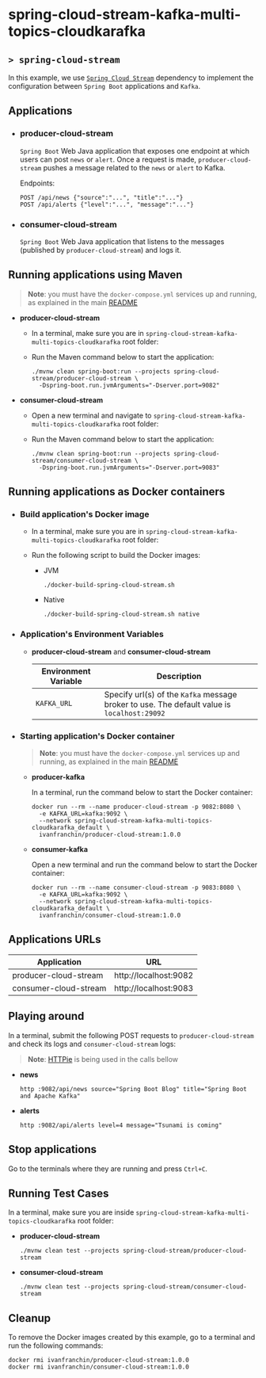 # spring-cloud-stream-kafka-multi-topics-cloudkarafka
## `> spring-cloud-stream`

In this example, we use [`Spring Cloud Stream`](https://spring.io/projects/spring-cloud-stream) dependency to implement the configuration between `Spring Boot` applications and `Kafka`.

## Applications

- ### producer-cloud-stream

  `Spring Boot` Web Java application that exposes one endpoint at which users can post `news` or `alert`. Once a request is made, `producer-cloud-stream` pushes a message related to the `news` or `alert` to Kafka.

  Endpoints:
  ```
  POST /api/news {"source":"...", "title":"..."}
  POST /api/alerts {"level":"...", "message":"..."}
  ```

- ### consumer-cloud-stream

  `Spring Boot` Web Java application that listens to the messages (published by `producer-cloud-stream`) and logs it.

## Running applications using Maven

> **Note**: you must have the `docker-compose.yml` services up and running, as explained in the main [README](https://github.com/ivangfr/spring-cloud-stream-kafka-multi-topics-cloudkarafka#start-environment)  

- **producer-cloud-stream**

  - In a terminal, make sure you are in `spring-cloud-stream-kafka-multi-topics-cloudkarafka` root folder:
  
  - Run the Maven command below to start the application:
    ```
    ./mvnw clean spring-boot:run --projects spring-cloud-stream/producer-cloud-stream \
      -Dspring-boot.run.jvmArguments="-Dserver.port=9082"
    ```

- **consumer-cloud-stream**

  - Open a new terminal and navigate to `spring-cloud-stream-kafka-multi-topics-cloudkarafka` root folder:
  
  - Run the Maven command below to start the application:
    ```
    ./mvnw clean spring-boot:run --projects spring-cloud-stream/consumer-cloud-stream \
      -Dspring-boot.run.jvmArguments="-Dserver.port=9083"
    ```

## Running applications as Docker containers

- ### Build application's Docker image

  - In a terminal, make sure you are in `spring-cloud-stream-kafka-multi-topics-cloudkarafka` root folder:

  - Run the following script to build the Docker images:
    - JVM
      ```
      ./docker-build-spring-cloud-stream.sh
      ```
    - Native
      ```
      ./docker-build-spring-cloud-stream.sh native
      ```

- ### Application's Environment Variables

  - **producer-cloud-stream** and **consumer-cloud-stream**

    | Environment Variable     | Description                                                                                  |
    |--------------------------|----------------------------------------------------------------------------------------------|
    | `KAFKA_URL`              | Specify url(s) of the `Kafka` message broker to use. The default value is `localhost:29092`  |

- ### Starting application's Docker container

  > **Note**: you must have the `docker-compose.yml` services up and running, as explained in the main [README](https://github.com/ivangfr/spring-cloud-stream-kafka-multi-topics-cloudkarafka#start-environment)

  - **producer-kafka**

    In a terminal, run the command below to start the Docker container:
    ```
    docker run --rm --name producer-cloud-stream -p 9082:8080 \
      -e KAFKA_URL=kafka:9092 \
      --network spring-cloud-stream-kafka-multi-topics-cloudkarafka_default \
      ivanfranchin/producer-cloud-stream:1.0.0
    ```

  - **consumer-kafka**

    Open a new terminal and run the command below to start the Docker container:
    ```
    docker run --rm --name consumer-cloud-stream -p 9083:8080 \
      -e KAFKA_URL=kafka:9092 \
      --network spring-cloud-stream-kafka-multi-topics-cloudkarafka_default \
      ivanfranchin/consumer-cloud-stream:1.0.0
    ```

## Applications URLs

| Application           | URL                   |
|-----------------------|-----------------------|
| producer-cloud-stream | http://localhost:9082 |
| consumer-cloud-stream | http://localhost:9083 |

## Playing around

In a terminal, submit the following POST requests to `producer-cloud-stream` and check its logs and `consumer-cloud-stream` logs:

> **Note**: [HTTPie](https://httpie.org/) is being used in the calls bellow

- **news**
  ```
  http :9082/api/news source="Spring Boot Blog" title="Spring Boot and Apache Kafka"
  ```
  
- **alerts**
  ```
  http :9082/api/alerts level=4 message="Tsunami is coming"
  ```

## Stop applications

Go to the terminals where they are running and press `Ctrl+C`.

## Running Test Cases

In a terminal, make sure you are inside `spring-cloud-stream-kafka-multi-topics-cloudkarafka` root folder:

- **producer-cloud-stream**
  ```
  ./mvnw clean test --projects spring-cloud-stream/producer-cloud-stream
  ```

- **consumer-cloud-stream**
  ```
  ./mvnw clean test --projects spring-cloud-stream/consumer-cloud-stream
  ```

## Cleanup

To remove the Docker images created by this example, go to a terminal and run the following commands:
```
docker rmi ivanfranchin/producer-cloud-stream:1.0.0
docker rmi ivanfranchin/consumer-cloud-stream:1.0.0
```

